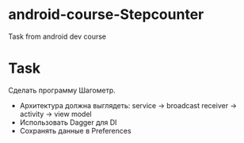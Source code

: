 # android-course-Stepcounter

Task from android dev course

# Task

Сделать программу Шагометр.

- Архитектура должна выглядеть: service -> broadcast receiver -> activity -> view model
- Использовать Dagger для DI
- Сохранять данные в Preferences 